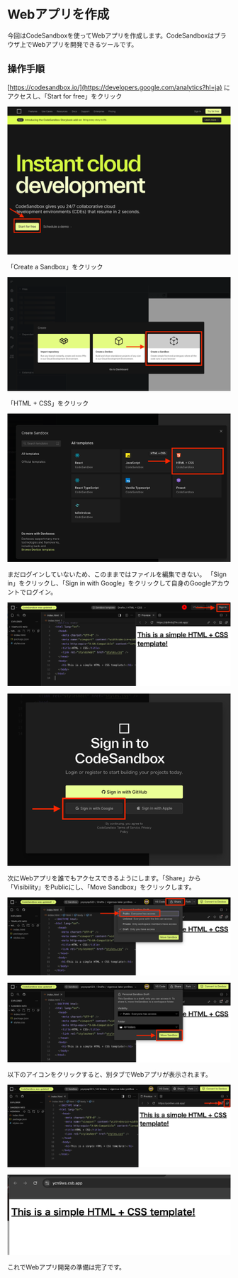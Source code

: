 # Webアプリを作成

今回はCodeSandboxを使ってWebアプリを作成します。CodeSandboxはブラウザ上でWebアプリを開発できるツールです。

## 操作手順

[https://codesandbox.io/](https://developers.google.com/analytics?hl=ja) にアクセスし、「Start for free」をクリック

![img_8.png](assets/img_8.png)

「Create a Sandbox」をクリック

![img_10.png](assets/img_10.png)

「HTML + CSS」をクリック

![img_11.png](assets/img_11.png)

まだログインしていないため、このままではファイルを編集できない。 「Sign in」をクリックし、「Sign in with Google」をクリックして自身のGoogleアカウントでログイン。

![img_12.png](assets/img_12.png)

![img_13.png](assets/img_13.png)

次にWebアプリを誰でもアクセスできるようにします。「Share」から「Visibility」をPublicにし、「Move Sandbox」をクリックします。

![img_14.png](assets/img_14.png)

![img_15.png](assets/img_15.png)

以下のアイコンをクリックすると、別タブでWebアプリが表示されます。

![img_17.png](assets/img_17.png)

![img_18.png](assets/img_18.png)

これでWebアプリ開発の準備は完了です。
